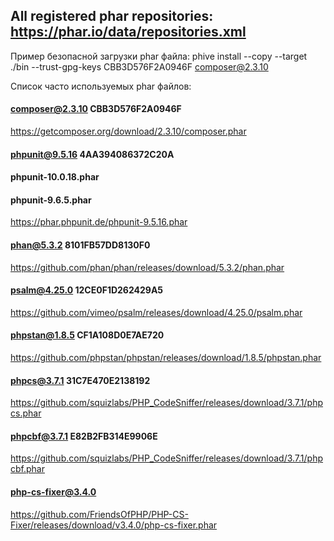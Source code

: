 All registered phar repositories: https://phar.io/data/repositories.xml
-----------------------------------------------------------------------

Пример безопасной загрузки phar файла:
phive install --copy --target ./bin --trust-gpg-keys CBB3D576F2A0946F composer@2.3.10

Список часто используемых phar файлов:

#### composer@2.3.10 CBB3D576F2A0946F
https://getcomposer.org/download/2.3.10/composer.phar

#### phpunit@9.5.16 4AA394086372C20A
#### phpunit-10.0.18.phar
#### phpunit-9.6.5.phar
https://phar.phpunit.de/phpunit-9.5.16.phar

#### phan@5.3.2 8101FB57DD8130F0
https://github.com/phan/phan/releases/download/5.3.2/phan.phar

#### psalm@4.25.0 12CE0F1D262429A5
https://github.com/vimeo/psalm/releases/download/4.25.0/psalm.phar

#### phpstan@1.8.5 CF1A108D0E7AE720
https://github.com/phpstan/phpstan/releases/download/1.8.5/phpstan.phar

#### phpcs@3.7.1 31C7E470E2138192
https://github.com/squizlabs/PHP_CodeSniffer/releases/download/3.7.1/phpcs.phar

#### phpcbf@3.7.1 E82B2FB314E9906E
https://github.com/squizlabs/PHP_CodeSniffer/releases/download/3.7.1/phpcbf.phar

#### php-cs-fixer@3.4.0
https://github.com/FriendsOfPHP/PHP-CS-Fixer/releases/download/v3.4.0/php-cs-fixer.phar
